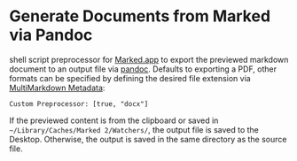 # Generate Documents from Marked via Pandoc

shell script preprocessor for [Marked.app](http://marked2app.com) to export the previewed markdown document to an output file via [pandoc](http://pandoc.org). Defaults to exporting a PDF, other formats can be specified by defining the desired file extension via [MultiMarkdown Metadata](https://marked2app.com/help/Per-Document_Settings.html):

```
Custom Preprocessor: [true, "docx"]
```

If the previewed content is from the clipboard or saved in `~/Library/Caches/Marked 2/Watchers/`, the output file is saved to the Desktop. Otherwise, the output is saved in the same directory as the source file.
